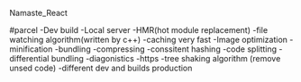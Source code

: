 Namaste_React

#parcel
-Dev build
-Local server
-HMR(hot module replacement)
-file watching algorithm(written by c++)
-caching very fast
-Image optimization
-minification
-bundling
-compressing
-conssitent hashing
-code splitting
-differential bundling
-diagonistics
-https
-tree shaking algorithm (remove unsed code)
-different dev and builds production
